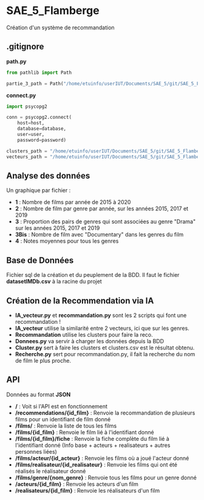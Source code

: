 # SAE_5_Flamberge
Création d'un système de recommandation 

## .gitignore
__path.py__
``` py
from pathlib import Path

partie_3_path = Path("/home/etuinfo/userIUT/Documents/SAE_5/git/SAE_5_Flamberge/Partie_3/").expanduser().resolve()
```

__connect.py__
``` py
import psycopg2

conn = psycopg2.connect(
    host=host,
    database=database,
    user=user,
    password=password)

clusters_path = "/home/etuinfo/userIUT/Documents/SAE_5/git/SAE_5_Flamberge/Partie_3/clusters.csv"
vecteurs_path = "/home/etuinfo/userIUT/Documents/SAE_5/git/SAE_5_Flamberge/Partie_3/vecteurs.json"
```

## Analyse des données 
Un graphique par fichier :
* __1__ : Nombre de films par année de 2015 à 2020
* __2__ : Nombre de film par genre par année, sur les années 2015, 2017 et 2019 
* __3__ : Proportion des pairs de genres qui sont associées au genre "Drama" sur les années 2015, 2017 et 2019
* __3Bis__ : Nombre de film avec "Documentary" dans les genres du film
* __4__ : Notes moyennes pour tous les genres 

## Base de Données
Fichier sql de la création et du peuplement de la BDD. Il faut le fichier __datasetIMDb.csv__ à la racine du projet 

## Création de la Recommendation via IA
* __IA_vecteur.py__ et __recommandation.py__ sont les 2 scripts qui font une recommandation ! 
* __IA_vecteur__ utilise la similarité entre 2 vecteurs, ici que sur les genres. 
* __Recommandation__ utilise les clusters pour faire la reco. 
* __Donnees.py__ va servir à charger les données depuis la BDD 
* __Cluster.py__ sert à faire les clusters et clusters.csv est le résultat obtenu. 
* __Recherche.py__ sert pour recommandation.py, il fait la recherche du nom de film le plus proche. 

## API 
Données au format __JSON__

* __/__ : Voit si l'API est en fonctionnement 
* __/recommendations/{id_film}__ : Renvoie la recommandation de plusieurs films pour un identifiant de film donné
* __/films/__ : Renvoie la liste de tous les films 
* __/films/{id_film}__ : Renvoie le film lié à l'identifiant donné
* __/films/{id_film}/fiche__ : Renvoie la fiche complète du film lié à l'identifiant donné (Info base + acteurs + realisateurs + autres personnes liées)
* __/films/acteur/{id_acteur}__ : Renvoie les films où a joué l'acteur donné
* __/films/realisateur/{id_realisateur}__ : Renvoie les films qui ont été réalisés le réalisateur donné
* __/films/genre/{nom_genre}__ : Renvoie tous les films pour un genre donné
* __/acteurs/{id_film}__ : Renvoie les acteurs d'un film 
* __/realisateurs/{id_film}__ : Renvoie les réalisateurs d'un film